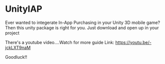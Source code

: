 # UnityIAP
Ever wanted to integerate In-App Purchasing in your Unity 3D mobile game?
Then this unity package is right for you. Just download and open up in your project

There's a youtube video....Watch for more guide
Link:   https://youtu.be/-jckLXT9naM

Goodluck!!
